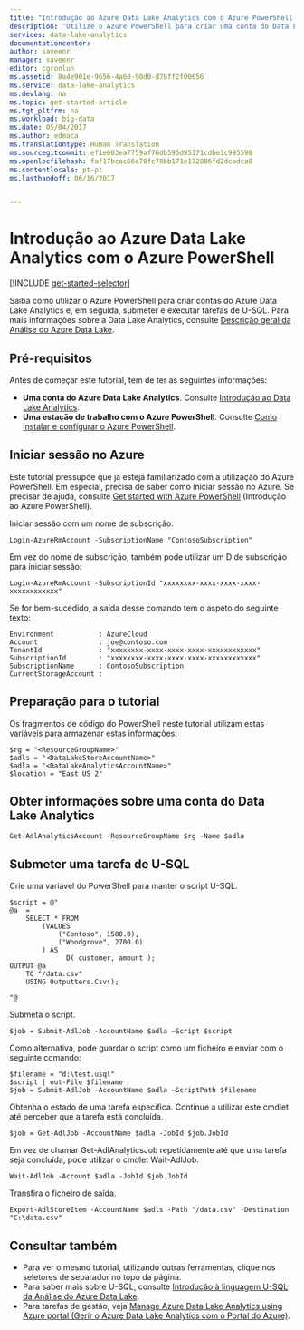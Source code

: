 ```yaml
---
title: "Introdução ao Azure Data Lake Analytics com o Azure PowerShell | Microsoft Docs"
description: 'Utilize o Azure PowerShell para criar uma conta do Data Lake Analytics, criar um trabalho do Data Lake Analytics com U-SQL e submeter o trabalho. '
services: data-lake-analytics
documentationcenter: 
author: saveenr
manager: saveenr
editor: cgronlun
ms.assetid: 8a4e901e-9656-4a60-90d0-d78ff2f00656
ms.service: data-lake-analytics
ms.devlang: na
ms.topic: get-started-article
ms.tgt_pltfrm: na
ms.workload: big-data
ms.date: 05/04/2017
ms.author: edmaca
ms.translationtype: Human Translation
ms.sourcegitcommit: ef1e603ea7759af76db595d95171cdbe1c995598
ms.openlocfilehash: faf17bcac66a70fc78bb171e172886fd2dcadca8
ms.contentlocale: pt-pt
ms.lasthandoff: 06/16/2017


---
```

# <a name="get-started-with-azure-data-lake-analytics-using-azure-powershell"></a>Introdução ao Azure Data Lake Analytics com o Azure PowerShell
[!INCLUDE [get-started-selector](../../includes/data-lake-analytics-selector-get-started.md)]

Saiba como utilizar o Azure PowerShell para criar contas do Azure Data Lake Analytics e, em seguida, submeter e executar tarefas de U-SQL. Para mais informações sobre a Data Lake Analytics, consulte [Descrição geral da Análise do Azure Data Lake](data-lake-analytics-overview.md).

## <a name="prerequisites"></a>Pré-requisitos

Antes de começar este tutorial, tem de ter as seguintes informações:

* **Uma conta do Azure Data Lake Analytics**. Consulte [Introdução ao Data Lake Analytics](https://docs.microsoft.com/en-us/azure/data-lake-analytics/data-lake-analytics-get-started-portal).
* **Uma estação de trabalho com o Azure PowerShell**. Consulte [Como instalar e configurar o Azure PowerShell](/powershell/azure/overview).

## <a name="log-in-to-azure"></a>Iniciar sessão no Azure

Este tutorial pressupõe que já esteja familiarizado com a utilização do Azure PowerShell. Em especial, precisa de saber como iniciar sessão no Azure. Se precisar de ajuda, consulte [Get started with Azure PowerShell](https://docs.microsoft.com/en-us/powershell/azure/get-started-azureps) (Introdução ao Azure PowerShell).

Iniciar sessão com um nome de subscrição:

```
Login-AzureRmAccount -SubscriptionName "ContosoSubscription"
```

Em vez do nome de subscrição, também pode utilizar um D de subscrição para iniciar sessão:

```
Login-AzureRmAccount -SubscriptionId "xxxxxxxx-xxxx-xxxx-xxxx-xxxxxxxxxxxx"
```

Se for bem-sucedido, a saída desse comando tem o aspeto do seguinte texto:

```
Environment           : AzureCloud
Account               : joe@contoso.com
TenantId              : "xxxxxxxx-xxxx-xxxx-xxxx-xxxxxxxxxxxx"
SubscriptionId        : "xxxxxxxx-xxxx-xxxx-xxxx-xxxxxxxxxxxx"
SubscriptionName      : ContosoSubscription
CurrentStorageAccount :
```

## <a name="preparing-for-the-tutorial"></a>Preparação para o tutorial

Os fragmentos de código do PowerShell neste tutorial utilizam estas variáveis para armazenar estas informações:

```
$rg = "<ResourceGroupName>"
$adls = "<DataLakeStoreAccountName>"
$adla = "<DataLakeAnalyticsAccountName>"
$location = "East US 2"
```

## <a name="get-information-about-a-data-lake-analytics-account"></a>Obter informações sobre uma conta do Data Lake Analytics

```
Get-AdlAnalyticsAccount -ResourceGroupName $rg -Name $adla  
```

## <a name="submit-a-u-sql-job"></a>Submeter uma tarefa de U-SQL

Crie uma variável do PowerShell para manter o script U-SQL.

```
$script = @"
@a  = 
    SELECT * FROM 
        (VALUES
            ("Contoso", 1500.0),
            ("Woodgrove", 2700.0)
        ) AS 
              D( customer, amount );
OUTPUT @a
    TO "/data.csv"
    USING Outputters.Csv();

"@
```

Submeta o script.

```
$job = Submit-AdlJob -AccountName $adla –Script $script
```

Como alternativa, pode guardar o script como um ficheiro e enviar com o seguinte comando:

```
$filename = "d:\test.usql"
$script | out-File $filename
$job = Submit-AdlJob -AccountName $adla –ScriptPath $filename
```


Obtenha o estado de uma tarefa específica. Continue a utilizar este cmdlet até perceber que a tarefa está concluída.

```
$job = Get-AdlJob -AccountName $adla -JobId $job.JobId
```

Em vez de chamar Get-AdlAnalyticsJob repetidamente até que uma tarefa seja concluída, pode utilizar o cmdlet Wait-AdlJob.

```
Wait-AdlJob -Account $adla -JobId $job.JobId
```

Transfira o ficheiro de saída.

```
Export-AdlStoreItem -AccountName $adls -Path "/data.csv" -Destination "C:\data.csv"
```

## <a name="see-also"></a>Consultar também
* Para ver o mesmo tutorial, utilizando outras ferramentas, clique nos seletores de separador no topo da página.
* Para saber mais sobre U-SQL, consulte [Introdução à linguagem U-SQL da Análise do Azure Data Lake](data-lake-analytics-u-sql-get-started.md).
* Para tarefas de gestão, veja [Manage Azure Data Lake Analytics using Azure portal (Gerir o Azure Data Lake Analytics com o Portal do Azure)](data-lake-analytics-manage-use-portal.md).

